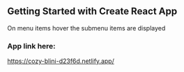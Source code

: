 ## Getting Started with Create React App

On menu items hover the submenu items are displayed

### App link here:

https://cozy-blini-d23f6d.netlify.app/

